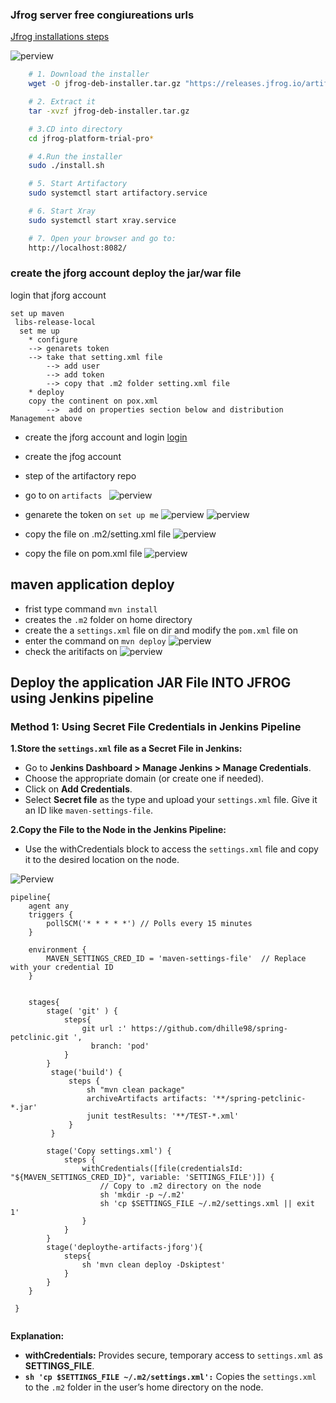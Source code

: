 ### Jfrog server free congiureations urls 

[Jfrog installations steps](https://jfrog.com/start-free/install/) 

![perview](../images/jf-01.png)

```sh
    # 1. Download the installer
    wget -O jfrog-deb-installer.tar.gz "https://releases.jfrog.io/artifactory/jfrog-prox/org/artifactory/pro/deb/jfrog-platform-trial-prox/[RELEASE]/jfrog-platform-trial-prox-[RELEASE]-deb.tar.gz"

    # 2. Extract it
    tar -xvzf jfrog-deb-installer.tar.gz

    # 3.CD into directory
    cd jfrog-platform-trial-pro*

    # 4.Run the installer
    sudo ./install.sh

    # 5. Start Artifactory
    sudo systemctl start artifactory.service

    # 6. Start Xray
    sudo systemctl start xray.service

    # 7. Open your browser and go to:
    http://localhost:8082/
```

### create the jforg account deploy the jar/war file 
login that jforg account 
```
set up maven 
 libs-release-local 
  set me up 
 	* configure
	--> genarets token 
 	--> take that setting.xml file
		--> add user 
		--> add token
		--> copy that .m2 folder setting.xml file
	* deploy 
	copy the continent on pox.xml
		-->  add on properties section below and distribution Management above 
```

* create the jforg account and login [login](https://dhilli.jfrog.io/ui/login/)

* create the jfog account 
* step of the artifactory repo
* go to on `artifacts `
![perview](../images/jf-03.png)
* genarete the token on `set up me`
![perview](../images/jf-04.png)
![perview](../images/jf-05.png)
* copy the file on .m2/setting.xml file
![perview](../images/jf-02.png)
* copy the file on pom.xml file 
![perview](../images/jf-06.png)

## maven application deploy 
* frist type command `mvn install` 
* creates the `.m2` folder on home directory 
* create the a `settings.xml` file on dir and modify the `pom.xml` file on 
* enter the command on `mvn deploy`
![perview](../images/jf-07.png)
* check the aritifacts on 
![perview](../images/jf-08.png)

## Deploy the application JAR File INTO JFROG using Jenkins pipeline 

### Method 1: Using Secret File Credentials in Jenkins Pipeline
**1.Store the `settings.xml` file as a Secret File in Jenkins:**

  - Go to **Jenkins Dashboard > Manage Jenkins > Manage Credentials**.
  - Choose the appropriate domain (or create one if needed).
  - Click on **Add Credentials**.
  - Select **Secret file** as the type and upload your `settings.xml` file. Give it an ID like `maven-settings-file`.

**2.Copy the File to the Node in the Jenkins Pipeline:**

  - Use the withCredentials block to access the `settings.xml` file and copy it to the desired location on the node.

![Perview](../images/jf-21.png)
```Jenkinsfile
pipeline{
    agent any
    triggers {
        pollSCM('* * * * *') // Polls every 15 minutes
    }

    environment {
        MAVEN_SETTINGS_CRED_ID = 'maven-settings-file'  // Replace with your credential ID
    }
    
    
    stages{
        stage( 'git' ) {
            steps{
                git url :' https://github.com/dhille98/spring-petclinic.git ',
                  branch: 'pod'
            }
        }
         stage('build') {
             steps {
                 sh "mvn clean package"
                 archiveArtifacts artifacts: '**/spring-petclinic-*.jar'
                 junit testResults: '**/TEST-*.xml'
             }  
         }

        stage('Copy settings.xml') {
            steps {
                withCredentials([file(credentialsId: "${MAVEN_SETTINGS_CRED_ID}", variable: 'SETTINGS_FILE')]) {
                    // Copy to .m2 directory on the node
                    sh 'mkdir -p ~/.m2'
                    sh 'cp $SETTINGS_FILE ~/.m2/settings.xml || exit 1'
                }
            }
        }
        stage('deploythe-artifacts-jforg'){
            steps{
                sh 'mvn clean deploy -Dskiptest'
            }
        }
    }
        
 }


```
**Explanation:**

* **withCredentials:** Provides secure, temporary access to `settings.xml` as **SETTINGS_FILE**.
* **`sh 'cp $SETTINGS_FILE ~/.m2/settings.xml':`** Copies the `settings.xml` to the `.m2` folder in the user’s home directory on the node.